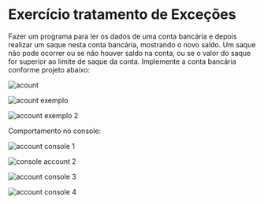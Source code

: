 # Exercício tratamento de Exceções

Fazer um programa para ler os dados de uma conta bancária e depois realizar um
saque nesta conta bancária, mostrando o novo saldo. Um saque não pode ocorrer
ou se não houver saldo na conta, ou se o valor do saque for superior ao limite de
saque da conta. Implemente a conta bancária conforme projeto abaixo:

![acount](https://user-images.githubusercontent.com/24979432/188238911-5c9df1af-79d0-4c74-b629-1c6eee4b4010.png)


![acount exemplo](https://user-images.githubusercontent.com/24979432/188238919-f5c0323e-8bbc-4bce-b2ca-f6c733bf7078.png)

![account exemplo 2](https://user-images.githubusercontent.com/24979432/188238923-faa8c63e-00ae-4667-92f3-4da2e87656a4.png)


Comportamento no console: <br> 

![account console 1](https://user-images.githubusercontent.com/24979432/188239259-934a2c36-5d87-4365-9340-4bb17939c0a2.png)

![console account 2](https://user-images.githubusercontent.com/24979432/188239284-e4949a7e-7594-4a26-9d59-a12b7b10446d.png)


![account console 3](https://user-images.githubusercontent.com/24979432/188239316-8abc7499-32ee-4496-ae72-c33400659132.png)

![account console 4](https://user-images.githubusercontent.com/24979432/188239270-0c0a80ea-8ff5-452e-a080-9c9c2dc6eb51.png)


